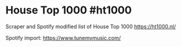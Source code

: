 # House Top 1000 #ht1000
Scraper and Spotify modified list of House Top 1000 https://ht1000.nl/


Spotify import: https://www.tunemymusic.com/
